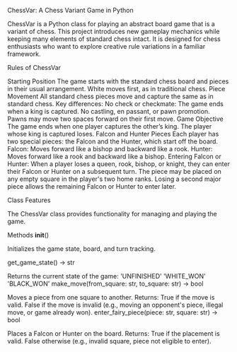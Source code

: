 
ChessVar: A Chess Variant Game in Python

ChessVar is a Python class for playing an abstract board game that is a variant of chess. This project introduces new gameplay mechanics while keeping many elements of standard chess intact. It is designed for chess enthusiasts who want to explore creative rule variations in a familiar framework.

Rules of ChessVar

Starting Position
The game starts with the standard chess board and pieces in their usual arrangement.
White moves first, as in traditional chess.
Piece Movement
All standard chess pieces move and capture the same as in standard chess.
Key differences:
No check or checkmate: The game ends when a king is captured.
No castling, en passant, or pawn promotion.
Pawns may move two spaces forward on their first move.
Game Objective
The game ends when one player captures the other’s king. The player whose king is captured loses.
Falcon and Hunter Pieces
Each player has two special pieces: the Falcon and the Hunter, which start off the board.
Falcon: Moves forward like a bishop and backward like a rook.
Hunter: Moves forward like a rook and backward like a bishop.
Entering Falcon or Hunter:
When a player loses a queen, rook, bishop, or knight, they can enter their Falcon or Hunter on a subsequent turn.
The piece may be placed on any empty square in the player's two home ranks.
Losing a second major piece allows the remaining Falcon or Hunter to enter later.

Class Features

The ChessVar class provides functionality for managing and playing the game.

Methods
__init__()

Initializes the game state, board, and turn tracking.

get_game_state() -> str

Returns the current state of the game:
'UNFINISHED'
'WHITE_WON'
'BLACK_WON'
make_move(from_square: str, to_square: str) -> bool

Moves a piece from one square to another.
Returns:
True if the move is valid.
False if the move is invalid (e.g., moving an opponent's piece, illegal move, or game already won).
enter_fairy_piece(piece: str, square: str) -> bool

Places a Falcon or Hunter on the board.
Returns:
True if the placement is valid.
False otherwise (e.g., invalid square, piece not eligible to enter).


